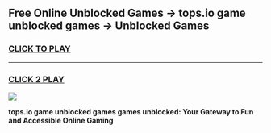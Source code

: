 
## Free Online Unblocked Games → tops.io game unblocked games → Unblocked Games
<h3>
<a href="https://premium.freeplayer.one?title=tops.io_game_unblocked_games&ref=21F">CLICK TO PLAY</a></h3>
<hr>

<h3>
<a href="https://premium.freeplayer.one?title=tops.io_game_unblocked_games&ref=21F">CLICK 2 PLAY</a>
  
</h3>

<a href="https://premium.freeplayer.one?title=tops.io_game_unblocked_games&ref=21F/"><img src="https://clearcache.store/games.png"></a>


**tops.io game unblocked games games unblocked: Your Gateway to Fun and Accessible Online Gaming**
